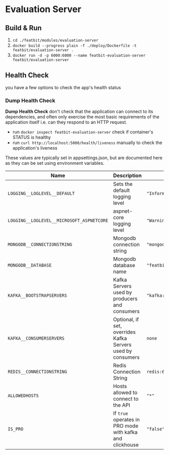 # Evaluation Server

## Build & Run
1. `cd ./featbit/modules/evaluation-server`
2. `docker build --progress plain -f ./deploy/Dockerfile -t featbit/evaluation-server .`
3. `docker run -d -p 6000:6000 --name featbit-evaluation-server featbit/evaluation-server`

## Health Check
you have a few options to check the app's health status
### Dump Health Check
**Dump Health Check** don't check that the application can connect to its dependencies, and often only exercise the most basic requirements of the application itself i.e. can they respond to an HTTP request.
- run `docker inspect featbit-evaluation-server` check if container's STATUS is healthy
- run `curl http://localhost:5000/health/liveness` manually to check the application's liveness


These values are typically set in appsettings.json, but are documented here as they can be set using environment variables.


| Name                                           | Description                                                 | Value                                      |
| ---------------------------------              | ----------------------------------------------------------- | ------------------------------------------ |
| `LOGGING__LOGLEVEL__DEFAULT`                   | Sets the default logging level                              | `"Information"`                            |
| `LOGGING__LOGLEVEL__MICROSOFT_ASPNETCORE`      | aspnet-core logging level                                   | `"Warning"`                                |
| `MONGODB__CONNECTIONSTRING`                    | Mongodb connection string                                   | `"mongodb://admin:password@mongodb:27017"` |
| `MONGODB__DATABASE`                            | Mongodb database name                                       | `"featbit"`                                |
| `KAFKA__BOOTSTRAPSERVERS`                      | Kafka Servers used by producers and consumers               | `"kafka:9092"`                             |
| `KAFKA__CONSUMERSERVERS`                       | Optional, if set, overrides Kafka Servers used by consumers | `none`                                     |
| `REDIS__CONNECTIONSTRING`                      | Redis Connection String                                     | `redis:6379`                               |
| `ALLOWEDHOSTS`                                 | Hosts allowed to connect to the API                         | `"*"`                                      |
| `IS_PRO`                                       | If `true` operates in PRO mode with kafka and clickhouse    | `"false"`                                  |
